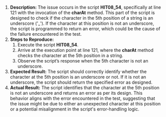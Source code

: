 ﻿1. **Description:** The issue occurs in the script **HIT08\_54**, specifically at line 121 with the invocation of the **charAt** method. This part of the script is designed to check if the character in the 5th position of a string is an underscore ('\_'). If the character at this position is not an underscore, the script is programmed to return an error, which could be the cause of the failure encountered in the test.
1. **Steps to Reproduce:**
   1. Execute the script **HIT08\_54**.
   1. Arrive at the execution point at line 121, where the **charAt** method checks the character at the 5th position in a string.
   1. Observe the script’s response when the 5th character is not an underscore.
1. **Expected Result:** The script should correctly identify whether the character at the 5th position is an underscore or not. If it is not an underscore, the script should return the specified error as designed.
1. **Actual Result:** The script identifies that the character at the 5th position is not an underscore and returns an error as per its design. This behavior aligns with the error encountered in the test, suggesting that the issue might be due to either an unexpected character at this position or a potential misalignment in the script's error-handling logic.

